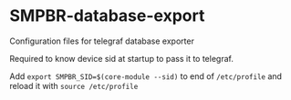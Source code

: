 # SMPBR-database-export
Configuration files for telegraf database exporter

Required to know device sid at startup to pass it to telegraf.

Add `export SMPBR_SID=$(core-module --sid)` to end of `/etc/profile` and reload it with `source /etc/profile`
